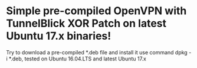 # Simple pre-compiled OpenVPN with TunnelBlick XOR Patch on latest Ubuntu 17.x binaries!
Try to download a pre-compiled *.deb file and install it use command dpkg -i *.deb,
tested on Ubuntu 16.04.LTS and latest Ubuntu 17.x

